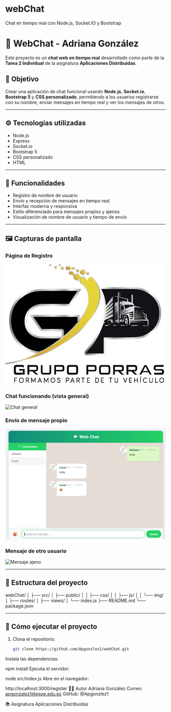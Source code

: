 # webChat
Chat en tiempo real con Node.js, Socket.IO y Bootstrap
# 💬 WebChat - Adriana González

Este proyecto es un **chat web en tiempo real** desarrollado como parte de la **Tarea 2 Individual** de la asignatura **Aplicaciones Distribuidas**.

## 🧠 Objetivo

Crear una aplicación de chat funcional usando **Node.js**, **Socket.io**, **Bootstrap 5** y **CSS personalizado**, permitiendo a los usuarios registrarse con su nombre, enviar mensajes en tiempo real y ver los mensajes de otros.

---

## ⚙️ Tecnologías utilizadas

- Node.js  
- Express  
- Socket.io  
- Bootstrap 5  
- CSS personalizado  
- HTML  

---

## 🚀 Funcionalidades

- Registro de nombre de usuario  
- Envío y recepción de mensajes en tiempo real  
- Interfaz moderna y responsiva  
- Estilo diferenciado para mensajes propios y ajenos  
- Visualización de nombre de usuario y tiempo de envío  

---

## 🖼️ Capturas de pantalla




### Página de Registro  
![Registro](capturas/registro.png)


### Chat funcionando (vista general)  
![Chat general](https://i.imgur.com/a/kZJypuZ)



### Envío de mensaje propio  
![Mensaje propio](capturas/mensaje_propio.png)

### Mensaje de otro usuario  
![Mensaje ajeno](capturas/mensaje_otro.png)

---

## 📁 Estructura del proyecto

webChat/
│
├── src/
│ ├── public/
│ │ ├── css/
│ │ ├── js/
│ │ └── img/
│ ├── routes/
│ ├── views/
│ └── index.js
├── README.md
└── package.json


---

## 🔄 Cómo ejecutar el proyecto

1. Clona el repositorio:  
   ```bash
   git clone https://github.com/Apgonzlez1/webChat.git
Instala las dependencias:


npm install
Ejecuta el servidor:


node src/index.js
Abre en el navegador:


http://localhost:3000/register
🙋‍♀️ Autor
Adriana González
Correo: apgonzalez1@espe.edu.ec
GitHub: @Apgonzlez1

📚 Asignatura
Aplicaciones Distribuidas
